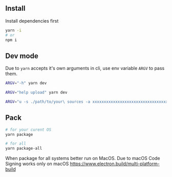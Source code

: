 
## Install

Install dependencies first

```bash
yarn -i
# or
npm i
```

## Dev mode

Due to `yarn` accepts it's own arguments in cli, use env variable `ARGV` to pass them.

```bash
ARGV="-h" yarn dev

ARGV="help upload" yarn dev

ARGV="u -s ./path/to/your\ sources -a xxxxxxxxxxxxxxxxxxxxxxxxxxxxxxxxxxxxxxxx" yarn dev
```

## Pack

```bash
# for your curent OS
yarn package

# for all
yarn package-all
```

When package for all systems better run on MacOS. Due to macOS Code Signing works only on macOS
https://www.electron.build/multi-platform-build
